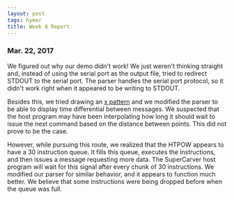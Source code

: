 ```yaml
---
layout: post
tags: hymer
title: Week 8 Report
---
```


### Mar. 22, 2017 

We figured out why our demo didn't work! We just weren't thinking straight and, instead of using the serial port as the output file, tried to redirect STDOUT to the serial port.
The parser handles the serial port protocol, so it didn't work right when it appeared to be writing to STDOUT.

Besides this, we tried drawing an [x pattern](https://github.com/UKY-CS-499-Project14-Spring17/htpewpew/blob/master/reverseEngineering/rawData/better/x.png) and we modified the parser to be able to display time differential between messages.
We suspected that the host program may have been interpolating how long it should wait to issue the next command based on the distance between points.
This did not prove to be the case.

However, while pursuing this route, we realized that the HTPOW appears to have a 30 instruction queue. It fills this queue, executes the instructions, and then issues a message requesting more data.
The SuperCarver host program will wait for this signal after every chunk of 30 instructions.
We modified our parser for similar behavior, and it appears to function much better. We believe that some instructions were being dropped before when the queue was full.
